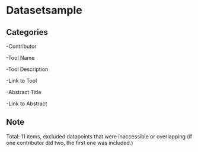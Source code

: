 # Datasetsample
## Categories

-Contributor 

-Tool Name

-Tool Description 

-Link to Tool 

-Abstract Title

-Link to Abstract 

## Note

Total: 11 items, excluded datapoints that were inaccessible or overlapping (if one contributor did two, the first one was included.)